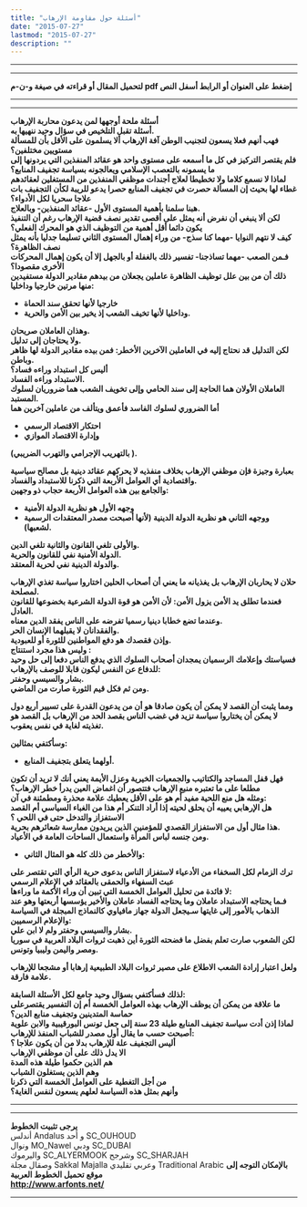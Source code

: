 ```yaml
---
title: "أسئلة حول مقاومة الإرهاب"
date: "2015-07-27"
lastmod: "2015-07-27"
description: ""
---
```

---

---

**لتحميل المقال أو قراءته في صيغة و-ن-م pdf إضغط على العنوان أو الرابط أسفل النص**

---



---

**أسئلة ملحة أوجهها لمن يدعون محاربة الإرهاب  
أسئلة تقبل التلخيص في سؤال وحيد ننهيها به.  
فهب أنهم فعلا يسعون لتجنيب الوطن آفة الإرهاب ألا يسلمون على الأقل بأن للمسألة مستويين مختلفين؟  
فلم يقتصر التركيز في كل ما أسمعه على مستوى واحد هو عقائد المنفذين التي يردونها إلى ما يسمونه بالتعصب الإسلامي ويعالجونه بسياسة تجفيف المنابع؟  
لماذا لا نسمع كلاما ولا تخطيطا لعلاج أجندات موظفي المنفذين من المستغلين لعقائدهم غطاء لها بحيث إن المسألة حصرت في تجفيف المنابع حصرا يدعو للريبة لكأن التجفيف بات علاجا سحريا لكل الأدواء؟  
هبنا سلمنا بأهمية المستوى الأول -عقائد المنفذين- وبالعلاج.  
لكن ألا ينبغي أن نفرض أنه يمثل على أقصى تقدير نصف قضية الإرهاب رغم أن التنفيذ يكون دائما أقل أهمية من التوظيف الذي هو المحرك الفعلي؟  
كيف لا نتهم النوايا -مهما كنا سذج- من وراء إهمال المستوى الثاني تسليما جدليا بأنه يمثل نصف الظاهرة؟  
فـمن الصعب -مهما تساذجنا- تفسير ذلك بالغفلة أو بالجهل إلا أن يكون إهمال المحركات الأخرى مقصودا؟  
ذلك أن من بين علل توظيف الظاهرة عاملين يجعلان من بيدهم مقادير الدولة مستفيدين منها مرتين خارجيا وداخليا:**

* **خارجيا لأنها تحقق سند الحماة**
* **وداخليا لأنها تخيف الشعب إذ يخير بين الأمن والحرية.**

**وهذان العاملان صريحان.  
ولا يحتاجان إلى تدليل.  
لكن التدليل قد نحتاج إليه في العاملين الآخرين الأخطر: فمن بيده مقادير الدولة لها ظاهر وباطن.  
أليس كل استبداد وراءه فساد؟  
الاستبداد وراءه الفساد.  
العاملان الأولان هما الحاجة إلى سند الحامي وإلى تخويف الشعب هما ضروريان لسلوك المستبد.  
أما الضروري لسلوك الفاسد فأعمق ويتألف من عاملين آخرين هما**

* **احتكار الاقتصاد الرسمي**
* **وإدارة الاقتصاد الموازي**

**(بالتهريب الإجرامي والتهرب الضريبي ).**

**بعبارة وجيزة فإن موظفي الإرهاب بخلاف منفذيه لا يحركهم عقائد دينية بل مصالح سياسية واقتصادية أي العوامل الأربعة التي ذكرنا للاستبداد والفساد.  
والجامع بين هذه العوامل الأربعة حجاب ذو وجهين:**

* **وجهه الأول هو نظرية الدولة الأمنية**
* **ووجهه الثاني هو نظرية الدولة الدينية (لأنها أصبحت مصدر المعتقدات الرسمية لشعبها).**

**والأولى تلغي القانون والثانية تلغي الدين.  
الدولة الأمنية نفي للقانون والحرية.  
والدولة الدينية نفي لحرية المعتقد.**

**حلان لا يحاربان الإرهاب بل يغذيانه ما يعني أن أصحاب الحلين اختاروا سياسة تغذي الإرهاب لمصلحة.  
فعندما تطلق يد الأمن يزول الأمن: لأن الأمن هو قوة الدولة الشرعية بخضوعها للقانون العادل.  
وعندما تضع خطابا دينيا رسميا تفرضه على الناس يفقد الدين معناه.  
والفقدانان لا يقبلهما الإنسان الحر.  
وإذن فقصدك هو دفع المواطنين للثورة أو للعبودية.  
وليس هذا مجرد استنتاج :  
فسياستك وإعلامك الرسميان يمجدان أصحاب السلوك الذي يدفع الناس دفعا إلى حل وحيد للدفاع عن النفس ليكون قابلا للوصف بالإرهاب:  
بشار والسيسي وحفتر.  
ومن ثم فكل قيم الثورة صارت من الماضي.**

**ومما يثبت أن القصد لا يمكن أن يكون صادقا هو أن من يدعون القدرة على تسيير أربع دول لا يمكن أن يختاروا سياسة تزيد في غضب الناس بقصد الحد من الإرهاب بل القصد هو تغذيته لغاية في نفس يعقوب.**

**وسأكتفي بمثالين:**

* **أولهما يتعلق بتجفيف المنابع.**

**فهل قفل المساجد والكتاتيب والجمعيات الخيرية وعزل الأيمة يعني أنك لا تريد أن تكون مطلعا على ما تعتبره منبع الإرهاب فتتصور أن اغماض العين يدرأ خطر الإرهاب؟  
ومثله هل منع اللحية مفيد أم هو على الأقل يعطيك علامة محذرة ومطمئنة في آن:  
هل الإرهابي يعييه أن يحلق لحيته إذا أراد التنكر أم هذا من الغباء السياسي أم القصد الاستفزاز والتدخل حتى في اللحي ؟  
هذا مثال أول من الاستفزاز القصدي للمؤمنين الذين يريدون ممارسة شعائرهم بحرية.  
ومن جنسه لباس المرأة واستعمال الساحات العامة في الأعياد.**

* **والأخطر من ذلك كله هو المثال الثاني:**

**ترك الزمام لكل السخفاء من الأدعياء لاستفزاز الناس بدعوى حرية الرأي التي تقتصر على عبث السفهاء والحمقى بالعقائد في الإعلام الرسمي  
لا فائدة من تحليل العوامل الخمسة التي تبين أن وراء الأكمة ما وراءها:  
فـما يحتاجه الاستبداد عاملان وما يحتاجه الفساد عاملان والأخير يؤسسها أربعتها وهو عند الذهاب بالأمور إلى غايتها سـيجعل الدولة جهاز مافياوي كالنماذج المبجلة في السياسة والإعلام الرسميين:  
بشار والسيسي وحفتر ولم لا ابن علي.  
لكن الشعوب صارت تعلم بفضل ما فضحته الثورة أين ذهبت ثروات البلاد العربية في سوريا ومصر واليمن وليبيا وتونس.**

**ولعل اعتبار إرادة الشعب الاطلاع على مصير ثروات البلاد الطبيعية إرهابا أو مشجعا للإرهاب علامة فارقة.**

**لذلك فسأكتفي بسؤال وحيد جامع لكل الأسئلة السابقة:  
ما علاقة من يمكن أن يوظف الإرهاب بهذه العوامل الخمسة أم إن التفسير يقتصرعلى حماسة المتدينين وتجفيف منابع الدين؟  
لماذا إذن أدت سياسة تجفيف المنابع طيلة 23 سنة إلى جعل تونس البورقيبية والابن علوية أصبحت حسب ما يقال أول مصدر للشباب المنفذ للإرهاب:  
أليس التجفيف علة للإرهاب بدلا من أن يكون علاجا ؟  
الا يدل ذلك على أن موظفي الإرهاب  
هم الذين حكموا طيلة هذه المدة  
وهم الذين يستغلون الشباب  
من أجل التغطية على العوامل الخمسة التي ذكرنا  
وأنهم بمثل هذه السياسة لعلهم يسعون لنفس الغاية؟**

---

---

**يرجى تثبيت الخطوط**   
 أندلس Andalus  و أحد SC\_OUHOUD  
 ونوال MO\_Nawel  ودبي SC\_DUBAI   
 واليرموك SC\_ALYERMOOK  وشرجح SC\_SHARJAH   
 وصقال مجلة Sakkal Majalla وعربي تقليدي Traditional Arabic  **بالإمكان التوجه إلى موقع تحميل الخطوط العربية  
 http://www.arfonts.net/**

---

###